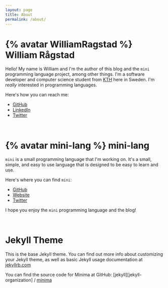 ```yaml
---
layout: page
title: About
permalink: /about/
---
```


# {% avatar WilliamRagstad %} William Rågstad
Hello! My name is William and I'm the author of this blog and the `mini` programming language project, among other things.
I'm a software developer and computer science student from [KTH](https://en.wikipedia.org/wiki/KTH_Royal_Institute_of_Technology) here in Sweden.
I'm *really* interested in programming languages.

Here's how you can reach me:
* [GitHub](https://www.github.com/WilliamRagstad)
* [LinkedIn](https://www.linkedin.com/in/william-ragstad/)
* [Twitter](https://twitter.com/WilliamRagstad)

<br>

# {% avatar mini-lang %} mini-lang
`mini` is a small programming language that I'm working on.
It's a small, simple, and easy to use language that is designed to be easy to learn and use.

Here's where you can find `mini`:
* [GitHub](https://www.github.com/mini-lang)
* [Website](https://www.mini-lang.org)
* [Twitter](https://twitter.com/mini_lang)

I hope you enjoy the `mini` programming language and the blog!

<br>

# Jekyll Theme
This is the base Jekyll theme. You can find out more info about customizing your Jekyll theme, as well as basic Jekyll usage documentation at [jekyllrb.com](https://jekyllrb.com/)

You can find the source code for Minima at GitHub:
[jekyll][jekyll-organization] /
[minima](https://github.com/jekyll/minima)
